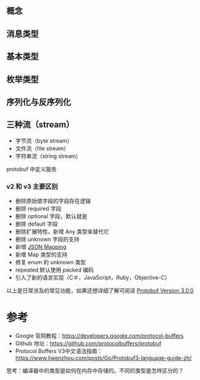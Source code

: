 ## 概念



## 消息类型

## 基本类型

## 枚举类型

## 序列化与反序列化

## 三种流（stream）

- 字节流（byte stream）
- 文件流（file stream）
- 字符串流（string stream） 

protobuf 中定义服务



### v2 和 v3 主要区别

- 删除原始值字段的字段存在逻辑
- 删除 required 字段
- 删除 optional 字段，默认就是
- 删除 default 字段
- 删除扩展特性，新增 Any 类型来替代它
- 删除 unknown 字段的支持
- 新增 [JSON Mapping](https://developers.google.com/protocol-buffers/docs/proto3#json)
- 新增 Map 类型的支持
- 修复 enum 的 unknown 类型
- repeated 默认使用 packed 编码
- 引入了新的语言实现（C＃，JavaScript，Ruby，Objective-C）

以上是日常涉及的常见功能，如果还想详细了解可阅读 [Protobuf Version 3.0.0](https://github.com/protocolbuffers/protobuf/releases?after=v3.2.1)





# 参考

- Google 官网教程：https://developers.google.com/protocol-buffers
- Github 地址：https://github.com/protocolbuffers/protobuf
- Protocol Buffers V3中文语法指南：https://www.liwenzhou.com/posts/Go/Protobuf3-language-guide-zh/



思考：编译器中的类型是如何在内存中存储的，不同的类型是怎样区分的？